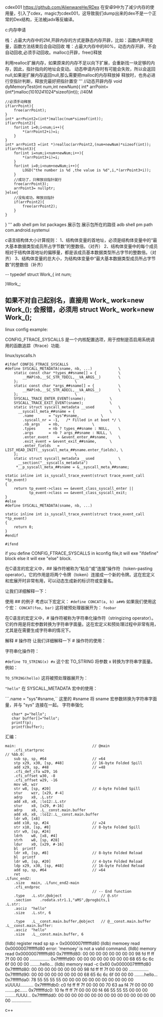 cdex001  https://github.com/AlienwareHe/RDex
在安卓9中为了减少内存的使用量，引入了cdex，magic为cdex001，这导致我们dump出来的dex不是一个正常的Dex结构，无法被jadx等反编译。


c:内存申请

栈：占最大内存中的2M,开辟内存的方式是静态内存开辟，比如：函数内声明变量，函数方法结束后会自动回收
堆：占最大内存中的80%，动态内存开辟，不会自动回收,必须手动回收。malloc()开辟，free()释放

利用realloc扩展内存，如果原来的内存不足以向下扩展，会重新找一块足够的内存，因此，指针指向的地址会变动。
动态申请内存时有可能会失败，所以会返回null,如果是扩展内存返回null,那么需要把malloc的内存释放掉
释放时，也务必进行空指针判断，释放完最好把指针置空
'''
//动态开辟内存
void dyMemoryTest(int num,int newNum){
    int* arrPoint= (int*)malloc(10*1024*1024*sizeof(int)); //40M

    //必须手动释放
    if(arrPoint){
        free(arrPoint);  
    }
    int* arrPoint2=(int*)malloc(num*sizeof(int));
    if(arrPoint2){
        for(int i=0;i<num;i++){
            *(arrPoint2+i)=i;
        }
    }
    int* arrPoint3 =(int *)realloc(arrPoint2,(num+newNum)*sizeof(int));
    if(arrPoint3){
        for(int i=num;i<num+newNum;i++){
            *(arrPoint3+i)=i;
        }
        for(int i=0;i<num+newNum;i++){
            LOGD("the number is %d ,the value is %d",i,*(arrPoint3+i));
        }
        //成功了，只释放旧指针就行
        free(arrPoint3);
        arrPoint3= nullptr;
    }else{
        //没有成功，释放旧指针
        if(arrPoint2){
            free(arrPoint2);
        }
    }
}
'''
adb shell pm list packages 展示包
展示包所在的路径
adb shell pm path com.android.systemui


c语言结构体大小计算规则：
1、结构体变量的首地址，必须是结构体变量中的“最大基本数据类型成员所占字节数”的整数倍。（对齐）
2、结构体变量中的每个成员相对于结构体首地址的偏移量，都是该成员基本数据类型所占字节的整数倍。（对齐）
3、结构体变量的总大小，为结构体变量中“最大基本数据类型成员所占字节数”的整数倍（补齐）

--
typedef struct Work_{
    int num;

}Work_;

如果不对自己起别名，直接用
Work_ work=new Work_(); 会报错，必须用 struct Work_ work=new Work_();
--

linux config example:

CONFIG_FTRACE_SYSCALLS 是一个内核配置选项，用于控制是否启用系统调用的函数追踪（ftrace）功能.

linux/syscalls.h
```
#ifdef CONFIG_FTRACE_SYSCALLS
#define SYSCALL_METADATA(sname, nb, ...)			\
	static const char *types_##sname[] = {			\
		__MAP(nb,__SC_STR_TDECL,__VA_ARGS__)		\
	};							\
	static const char *args_##sname[] = {			\
		__MAP(nb,__SC_STR_ADECL,__VA_ARGS__)		\
	};							\
	SYSCALL_TRACE_ENTER_EVENT(sname);			\
	SYSCALL_TRACE_EXIT_EVENT(sname);			\
	static struct syscall_metadata __used			\
	  __syscall_meta_##sname = {				\
		.name 		= "sys"#sname,			\
		.syscall_nr	= -1,	/* Filled in at boot */	\
		.nb_args 	= nb,				\
		.types		= nb ? types_##sname : NULL,	\
		.args		= nb ? args_##sname : NULL,	\
		.enter_event	= &event_enter_##sname,		\
		.exit_event	= &event_exit_##sname,		\
		.enter_fields	= LIST_HEAD_INIT(__syscall_meta_##sname.enter_fields), \
	};							\
	static struct syscall_metadata __used			\
	  __section("__syscalls_metadata")			\
	 *__p_syscall_meta_##sname = &__syscall_meta_##sname;

static inline int is_syscall_trace_event(struct trace_event_call *tp_event)
{
	return tp_event->class == &event_class_syscall_enter ||
	       tp_event->class == &event_class_syscall_exit;
}
#else
#define SYSCALL_METADATA(sname, nb, ...)

static inline int is_syscall_trace_event(struct trace_event_call *tp_event)
{
	return 0;
}
#endif

#ifend

```
if you define CONFIG_FTRACE_SYSCALLS in kconfig file,it will exe "ifdefine" block else it will exe "else" block. 

在C语言的宏定义中，## 操作符被称为“粘合”或“连接”操作符（token-pasting operator）。它的作用是将两个令牌（token）连接成一个新的令牌。这在宏定义和宏展开时非常有用，可以动态生成新的标识符或变量名。

让我们详细解释一下：

使用 ## 的例子
考虑以下宏定义：
```#define CONCAT(a, b) a##b```
如果我们使用这个宏：
```CONCAT(foo, bar)```
这将被预处理器展开为：
```foobar```

在C语言的宏定义中，# 操作符被称为字符串化操作符（stringizing operator）。它的作用是将宏参数转换为字符串字面量。这在宏定义和预处理过程中非常有用，尤其是在需要生成字符串的情况下。

解释 # 操作符
让我们详细解释一下 # 操作符的使用：

字符串化操作符：

```#define TO_STRING(x) #x```
这个宏 TO_STRING 将参数 x 转换为字符串字面量。例如：

```TO_STRING(hello)```
这将被预处理器展开为：


```"hello"```
在 SYSCALL_METADATA 宏中的使用：

```.name = "sys"#sname,``
这里的 #sname 将 sname 宏参数转换为字符串字面量，并与 "sys" 连接在一起。
字符串强化
```
   char* p="hello";
   char buffer[]="hello";
   printf(p);
   printf(buffer);
```
汇编：
```
main:                                   // @main
	.cfi_startproc
// %bb.0:
	sub	sp, sp, #64                     // =64
	stp	x29, x30, [sp, #48]             // 16-byte Folded Spill
	add	x29, sp, #48                    // =48
	.cfi_def_cfa w29, 16
	.cfi_offset w30, -8
	.cfi_offset w29, -16
	mov	w8, wzr
	str	w8, [sp, #20]                   // 4-byte Folded Spill
	stur	wzr, [x29, #-4]
	adrp	x8, .L.str
	add	x8, x8, :lo12:.L.str
	stur	x8, [x29, #-16]
	adrp	x8, .L__const.main.buffer
	add	x8, x8, :lo12:.L__const.main.buffer
	ldr	w9, [x8]
	add	x10, sp, #24                    // =24
	str	x10, [sp, #8]                   // 8-byte Folded Spill
	str	w9, [sp, #24]
	ldrh	w8, [x8, #4]
	strh	w8, [sp, #28]
	ldur	x0, [x29, #-16]
	bl	printf
	ldr	x0, [sp, #8]                    // 8-byte Folded Reload
	bl	printf
	ldr	w0, [sp, #20]                   // 4-byte Folded Reload
	ldp	x29, x30, [sp, #48]             // 16-byte Folded Reload
	add	sp, sp, #64                     // =64
	ret
.Lfunc_end2:
	.size	main, .Lfunc_end2-main
	.cfi_endproc
                                        // -- End function
	.type	.L.str,@object                  // @.str
	.section	.rodata.str1.1,"aMS",@progbits,1
.L.str:
	.asciz	"hello"
	.size	.L.str, 6

	.type	.L__const.main.buffer,@object   // @__const.main.buffer
.L__const.main.buffer:
	.asciz	"hello"
	.size	.L__const.main.buffer, 6
```
(lldb) register read sp
      sp = 0x0000007ffffffd80
(lldb) memoey read 0x0000007ffffffd80
error: 'memoey' is not a valid command.
(lldb) memory read 0x0000007ffffffd80
0x7ffffffd80: 00 00 00 00 00 00 00 00 98 fd ff ff 7f 00 00 00  ................
0x7ffffffd90: 00 00 00 00 00 00 00 00 68 65 6c 6c 6f 00 00 00  ........hello...
(lldb) memory read -c 0x60  0x0000007ffffffd80
0x7ffffffd80: 00 00 00 00 00 00 00 00 98 fd ff ff 7f 00 00 00  ................
0x7ffffffd90: 00 00 00 00 00 00 00 00 68 65 6c 6c 6f 00 00 00  ........hello...
0x7ffffffda0: 78 55 55 55 55 00 00 00 00 00 00 00 00 00 00 00  xUUUU...........
0x7ffffffdb0: c0 fd ff ff 7f 00 00 00 70 63 aa f4 7f 00 00 00  ........pc......
0x7ffffffdc0: 10 fe ff ff 7f 00 00 00 f4 66 55 55 55 00 00 00  .........fUUU...
0x7ffffffdd0: 00 00 00 00 00 00 00 00 00 00 00 00 00 00 00 00  ................


c++
